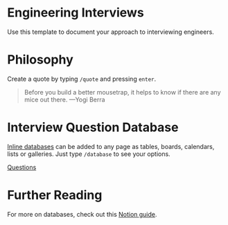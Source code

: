 # Engineering Interviews

Use this template to document your approach to interviewing engineers.

# Philosophy

Create a quote by typing `/quote` and pressing `enter`.

> Before you build a better mousetrap, it helps to know if there are any mice out there. —Yogi Berra

# Interview Question Database

[Inline databases](https://www.notion.so/notion/Database-101-tables-boards-calendars-c523297c17634873a52317dd7a3e0b77#9e9467b13e7f4b3da3c70fe5f5617758) can be added to any page as tables, boards, calendars, lists or galleries. Just type `/database` to see your options. 

[Questions](./Questions-2fe51cb7-9965-455b-a44f-3717bfbcc2ce.csv)

# Further Reading

For more on databases, check out this [Notion guide](https://www.notion.so/Database-101-build-and-view-fd8cd2d212f74c50954c11086d85997e).